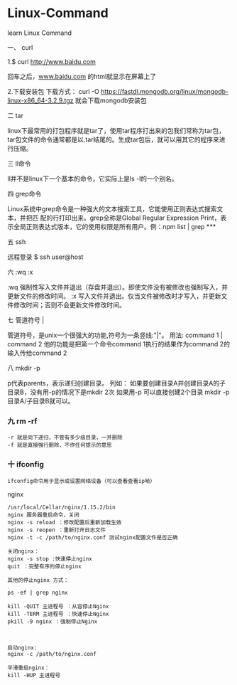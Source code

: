 # Linux-Command
learn Linux Command

一、 curl

1.$ curl http://www.baidu.com

回车之后，www.baidu.com 的html就显示在屏幕上了


2.下载安装包
下载方式：
curl -O https://fastdl.mongodb.org/linux/mongodb-linux-x86_64-3.2.9.tgz
就会下载mongodb安装包


二 tar

linux下最常用的打包程序就是tar了，使用tar程序打出来的包我们常称为tar包，tar包文件的命令通常都是以.tar结尾的。生成tar包后，就可以用其它的程序来进行压缩。

三 ll命令

ll并不是linux下一个基本的命令，它实际上是ls -l的一个别名。

四 grep命令

Linux系统中grep命令是一种强大的文本搜索工具，它能使用正则表达式搜索文本，并把匹 配的行打印出来。grep全称是Global Regular Expression Print，表示全局正则表达式版本，它的使用权限是所有用户。例：npm list | grep ***

五 ssh

远程登录 $ ssh user@host

六 :wq :x

:wq   强制性写入文件并退出（存盘并退出）。即使文件没有被修改也强制写入，并更新文件的修改时间。
:x    写入文件并退出。仅当文件被修改时才写入，并更新文件修改时间；否则不会更新文件修改时间。

七  管道符号 |

管道符号，是unix一个很强大的功能,符号为一条竖线:"|"。
用法: command 1 | command 2 他的功能是把第一个命令command 1执行的结果作为command 2的输入传给command 2

八 mkdir -p

p代表parents，表示递归创建目录。
列如：
如果要创建目录A并创建目录A的子目录B，没有用-p的情况下是mkdir 2次
如果用-p 可以直接创建2个目录 mkdir -p 目录A/子目录B就可以。

### 九 rm -rf
```
-r 就是向下递归，不管有多少级目录，一并删除
-f 就是直接强行删除，不作任何提示的意思
```

### 十 ifconfig
```
ifconfig命令用于显示或设置网络设备（可以查看查看ip呦）

```


nginx
```
/usr/local/Cellar/nginx/1.15.2/bin
nginx 服务器重启命令，关闭
nginx -s reload ：修改配置后重新加载生效
nginx -s reopen ：重新打开日志文件
nginx -t -c /path/to/nginx.conf 测试nginx配置文件是否正确

关闭nginx：
nginx -s stop :快速停止nginx
quit ：完整有序的停止nginx

其他的停止nginx 方式：

ps -ef | grep nginx

kill -QUIT 主进程号 ：从容停止Nginx
kill -TERM 主进程号 ：快速停止Nginx
pkill -9 nginx ：强制停止Nginx

 

启动nginx:
nginx -c /path/to/nginx.conf

平滑重启nginx：
kill -HUP 主进程号
```

